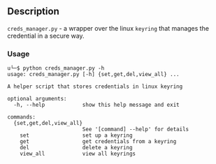 ## Description

`creds_manager.py` - a wrapper over the linux `keyring` that manages the credential in a secure way.

### Usage

```
u└─$ python creds_manager.py -h         
usage: creds_manager.py [-h] {set,get,del,view_all} ...

A helper script that stores credentials in linux keyring

optional arguments:
  -h, --help            show this help message and exit

commands:
  {set,get,del,view_all}
                        See '[command] --help' for details
    set                 set up a keyring
    get                 get credentials from a keyring
    del                 delete a keyring
    view_all            view all keyrings


```

 



